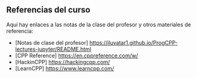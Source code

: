 ## Referencias del curso

Aquí hay enlaces a las notas de la clase del profesor y otros materiales de referencia:

* [Notas de clase del profesor] https://iluvatar1.github.io/ProgCPP-lectures-jupyter/README.html
* [CPP Reference] https://en.cppreference.com/w/
* [HackinCPP] https://hackingcpp.com/
* [LearnCPP] https://www.learncpp.com/
